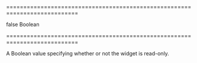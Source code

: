 ===========================================================================
<!--default-->false<!--/default-->
<!--type-->Boolean<!--/type-->
===========================================================================

<!--shortDescription-->
A Boolean value specifying whether or not the widget is read-only.
<!--/shortDescription-->

<!--fullDescription-->

<!--/fullDescription-->